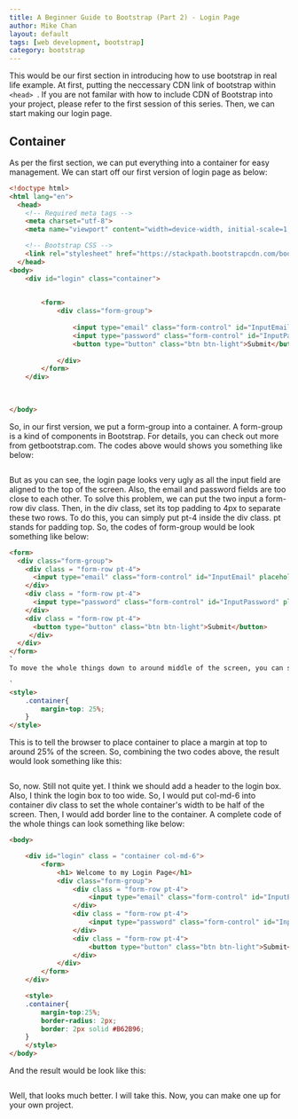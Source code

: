 ```yaml
---
title: A Beginner Guide to Bootstrap (Part 2) - Login Page
author: Mike Chan
layout: default
tags: [web development, bootstrap]
category: bootstrap
---
```





This would be our first section in introducing how to use bootstrap in real life example. At first, putting the neccessary CDN 
link of bootstrap within ```<head> ```. If you are not familar with how to include CDN of Bootstrap into your project, please refer to the first session of this series. Then, we can start making our login page.
 
<!--more-->

## Container
As per the first section, we can put everything into a container for easy management. We can start off our first version of login page as below:

```html
<!doctype html>
<html lang="en">
  <head>
    <!-- Required meta tags -->
    <meta charset="utf-8">
    <meta name="viewport" content="width=device-width, initial-scale=1, shrink-to-fit=no">

    <!-- Bootstrap CSS -->
    <link rel="stylesheet" href="https://stackpath.bootstrapcdn.com/bootstrap/4.3.1/css/bootstrap.min.css" integrity="sha384-ggOyR0iXCbMQv3Xipma34MD+dH/1fQ784/j6cY/iJTQUOhcWr7x9JvoRxT2MZw1T" crossorigin="anonymous">
  </head>
<body>
    <div id="login" class="container">
        

        <form>
            <div class="form-group">
                
                <input type="email" class="form-control" id="InputEmail" placeholder="Enter email">
                <input type="password" class="form-control" id="InputPassword" placeholder="Enter password">
                <button type="button" class="btn btn-light">Submit</button>
                
            </div>
        </form>
    </div>
        

  
</body>
```
So, in our first version, we put a form-group into a container. A form-group is a kind of components in Bootstrap. For details, you can check out more from getbootstrap.com. The codes above would shows you something like below:

<span class="image"><img src="{{ 'assets/images/bootstrap21.png' | relative_url }}" alt="" /></span>

But as you can see, the login page looks very ugly as all the input field are aligned to the top of the screen. Also, the email and password fields are too close to each other. To solve this problem, we can put the two input a form-row div class. Then, in the div class, set its top padding to 4px to separate these two rows. To do this, you can simply put pt-4 inside the div class. pt stands for padding top. So, the codes of form-group would be look something like below:

```html
<form>
  <div class="form-group">
    <div class = "form-row pt-4">
      <input type="email" class="form-control" id="InputEmail" placeholder="Enter email">
    </div>
    <div class = "form-row pt-4">
      <input type="password" class="form-control" id="InputPassword" placeholder="Enter password">
    </div>
    <div class = "form-row pt-4">
      <button type="button" class="btn btn-light">Submit</button>
     </div>
  </div>
</form>
`
To move the whole things down to around middle of the screen, you can simply add some ccs code to move the whole container down. You can do something like this:

`
<style>
    .container{
        margin-top: 25%;
    }
</style>
```
This is to tell the browser to place container to place a margin at top to around 25% of the screen. So, combining the two codes above, the result would look something like this:

<span class="image"><img src="{{ 'assets/images/bootstrap22.png' | relative_url }}" alt="" /></span>

So, now. Still not quite yet. I think we should add a header to the login box. Also, I think the login box to too wide. So, I would put col-md-6 into container div class to set the whole container's width to be half of the screen. Then, I would add border line to the container. A complete code of the whole things can look something like below:

```html
<body>

    <div id="login" class = "container col-md-6">
        <form>
            <h1> Welcome to my Login Page</h1>
            <div class="form-group">
                <div class = "form-row pt-4">
                    <input type="email" class="form-control" id="InputEmail" placeholder="Enter email">
                </div>
                <div class = "form-row pt-4">
                    <input type="password" class="form-control" id="InputPassword" placeholder="Enter password">
                </div>
                <div class = "form-row pt-4">
                    <button type="button" class="btn btn-light">Submit</button>
                </div>
            </div>
        </form>
    </div>

    <style>
    .container{
        margin-top:25%;
        border-radius: 2px;
        border: 2px solid #B62B96;
    }
    </style> 
</body>
```
And the result would be look like this:

<span class="image"><img src="{{ 'assets/images/bootstrap23.png' | relative_url }}" alt="" /></span>

Well, that looks much better. I will take this. Now, you can make one up for your own project.
